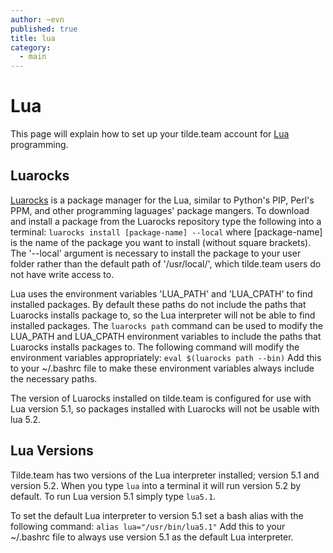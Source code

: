 ```yaml
---
author: ~evn
published: true
title: lua
category:
  - main
---
```


# Lua

This page will explain how to set up your tilde.team account for
[Lua](https://www.lua.org/) programming.

## Luarocks

[Luarocks](https://luarocks.org/) is a package manager for the Lua, similar to
Python's PIP, Perl's PPM, and other programming laguages' package mangers. To
download and install a package from the Luarocks repository type the following
into a terminal:
`luarocks install [package-name] --local`
where [package-name]
is the name of the package you want to install (without square brackets). The
'--local' argument is necessary to install the package to your user folder
rather than the default path of '/usr/local/', which tilde.team users do not
have write access to.

Lua uses the environment variables 'LUA_PATH' and 'LUA_CPATH' to find installed
packages. By default these paths do not include the paths that Luarocks installs
package to, so the Lua interpreter will not be able to find installed packages.
The `luarocks path` command can be used to modify the LUA_PATH and LUA_CPATH
environment variables to include the paths that Luarocks installs packages to.
The following command will modify the environment variables appropriately:
`eval $(luarocks path --bin)`
Add this to your ~/.bashrc file to make these environment variables always
include the necessary paths.

The version of Luarocks installed on tilde.team is configured for use with Lua
version 5.1, so packages installed with Luarocks will not be usable with lua
5.2.

## Lua Versions

Tilde.team has two versions of the Lua interpreter installed; version 5.1 and
version 5.2. When you type `lua` into a terminal it will run version 5.2 by
default. To run Lua version 5.1 simply type `lua5.1`.

To set the default Lua interpreter to version 5.1 set a bash alias with the
following command:
`alias lua="/usr/bin/lua5.1"`
Add this to your ~/.bashrc file to always use version 5.1 as the default Lua
interpreter.
